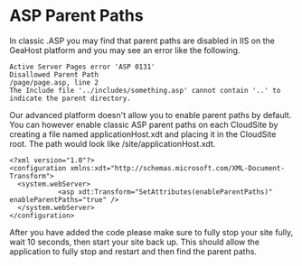 # ASP Parent Paths
In classic .ASP you may find that parent paths are disabled in IIS on the GeaHost platform and you may see an error like the following.

    Active Server Pages error 'ASP 0131'
    Disallowed Parent Path
    /page/page.asp, line 2
    The Include file '../includes/something.asp' cannot contain '..' to indicate the parent directory.

Our advanced platform doesn't allow you to enable parent paths by default. You can however enable classic ASP parent paths on each CloudSite by creating a file named applicationHost.xdt and placing it in the CloudSite root. The path would look like /site/applicationHost.xdt.
    
    <?xml version="1.0"?>
    <configuration xmlns:xdt="http://schemas.microsoft.com/XML-Document-Transform">
      <system.webServer>
    			<asp xdt:Transform="SetAttributes(enableParentPaths)" enableParentPaths="true" />
      </system.webServer>
    </configuration>

After you have added the code please make sure to fully stop your site fully, wait 10 seconds, then start your site back up. This should allow the application to fully stop and restart and then find the parent paths.